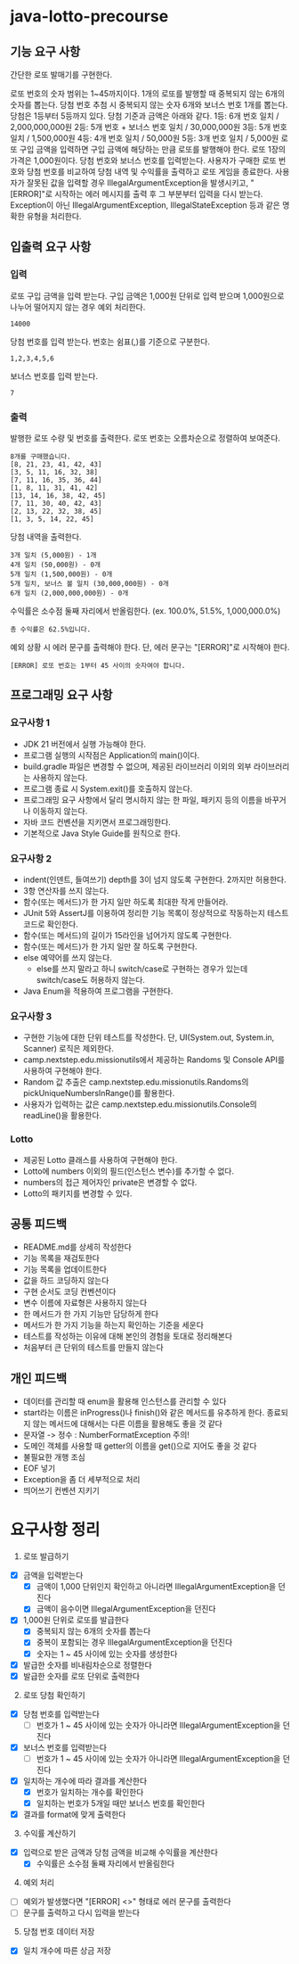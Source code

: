 # java-lotto-precourse

## 기능 요구 사항
간단한 로또 발매기를 구현한다.

로또 번호의 숫자 범위는 1~45까지이다.
1개의 로또를 발행할 때 중복되지 않는 6개의 숫자를 뽑는다.
당첨 번호 추첨 시 중복되지 않는 숫자 6개와 보너스 번호 1개를 뽑는다.
당첨은 1등부터 5등까지 있다. 당첨 기준과 금액은 아래와 같다.
1등: 6개 번호 일치 / 2,000,000,000원
2등: 5개 번호 + 보너스 번호 일치 / 30,000,000원
3등: 5개 번호 일치 / 1,500,000원
4등: 4개 번호 일치 / 50,000원
5등: 3개 번호 일치 / 5,000원
로또 구입 금액을 입력하면 구입 금액에 해당하는 만큼 로또를 발행해야 한다.
로또 1장의 가격은 1,000원이다.
당첨 번호와 보너스 번호를 입력받는다.
사용자가 구매한 로또 번호와 당첨 번호를 비교하여 당첨 내역 및 수익률을 출력하고 로또 게임을 종료한다.
사용자가 잘못된 값을 입력할 경우 IllegalArgumentException을 발생시키고, "[ERROR]"로 시작하는 에러 메시지를 출력 후 그 부분부터 입력을 다시 받는다.
Exception이 아닌 IllegalArgumentException, IllegalStateException 등과 같은 명확한 유형을 처리한다.

## 입출력 요구 사항
### 입력
로또 구입 금액을 입력 받는다. 구입 금액은 1,000원 단위로 입력 받으며 1,000원으로 나누어 떨어지지 않는 경우 예외 처리한다.
```
14000
```

당첨 번호를 입력 받는다. 번호는 쉼표(,)를 기준으로 구분한다.
```
1,2,3,4,5,6
```

보너스 번호를 입력 받는다.
```
7
```

### 출력
발행한 로또 수량 및 번호를 출력한다. 로또 번호는 오름차순으로 정렬하여 보여준다.
```
8개를 구매했습니다.
[8, 21, 23, 41, 42, 43] 
[3, 5, 11, 16, 32, 38] 
[7, 11, 16, 35, 36, 44] 
[1, 8, 11, 31, 41, 42] 
[13, 14, 16, 38, 42, 45] 
[7, 11, 30, 40, 42, 43] 
[2, 13, 22, 32, 38, 45] 
[1, 3, 5, 14, 22, 45]
```

당첨 내역을 출력한다.
```
3개 일치 (5,000원) - 1개
4개 일치 (50,000원) - 0개
5개 일치 (1,500,000원) - 0개
5개 일치, 보너스 볼 일치 (30,000,000원) - 0개
6개 일치 (2,000,000,000원) - 0개
```

수익률은 소수점 둘째 자리에서 반올림한다. (ex. 100.0%, 51.5%, 1,000,000.0%)
```
총 수익률은 62.5%입니다.
```

예외 상황 시 에러 문구를 출력해야 한다. 단, 에러 문구는 "[ERROR]"로 시작해야 한다.
```
[ERROR] 로또 번호는 1부터 45 사이의 숫자여야 합니다.
```

## 프로그래밍 요구 사항
### 요구사항 1
- JDK 21 버전에서 실행 가능해야 한다.
- 프로그램 실행의 시작점은 Application의 main()이다.
- build.gradle 파일은 변경할 수 없으며, 제공된 라이브러리 이외의 외부 라이브러리는 사용하지 않는다.
- 프로그램 종료 시 System.exit()를 호출하지 않는다.
- 프로그래밍 요구 사항에서 달리 명시하지 않는 한 파일, 패키지 등의 이름을 바꾸거나 이동하지 않는다.
- 자바 코드 컨벤션을 지키면서 프로그래밍한다.
- 기본적으로 Java Style Guide를 원칙으로 한다.
  <br>

### 요구사항 2
- indent(인덴트, 들여쓰기) depth를 3이 넘지 않도록 구현한다. 2까지만 허용한다.
- 3항 연산자를 쓰지 않는다.
- 함수(또는 메서드)가 한 가지 일만 하도록 최대한 작게 만들어라.
- JUnit 5와 AssertJ를 이용하여 정리한 기능 목록이 정상적으로 작동하는지 테스트 코드로 확인한다.
- 함수(또는 메서드)의 길이가 15라인을 넘어가지 않도록 구현한다.
- 함수(또는 메서드)가 한 가지 일만 잘 하도록 구현한다.
- else 예약어를 쓰지 않는다.
    - else를 쓰지 말라고 하니 switch/case로 구현하는 경우가 있는데 switch/case도 허용하지 않는다.
- Java Enum을 적용하여 프로그램을 구현한다.

### 요구사항 3
- 구현한 기능에 대한 단위 테스트를 작성한다. 단, UI(System.out, System.in, Scanner) 로직은 제외한다.
- camp.nextstep.edu.missionutils에서 제공하는 Randoms 및 Console API를 사용하여 구현해야 한다.
- Random 값 추출은 camp.nextstep.edu.missionutils.Randoms의 pickUniqueNumbersInRange()를 활용한다.
- 사용자가 입력하는 값은 camp.nextstep.edu.missionutils.Console의 readLine()을 활용한다.

### Lotto
- 제공된 Lotto 클래스를 사용하여 구현해야 한다.
- Lotto에 numbers 이외의 필드(인스턴스 변수)를 추가할 수 없다.
- numbers의 접근 제어자인 private은 변경할 수 없다.
- Lotto의 패키지를 변경할 수 있다.

## 공통 피드백
- README.md를 상세히 작성한다
- 기능 목록을 재검토한다
- 기능 목록을 업데이트한다
- 값을 하드 코딩하지 않는다
- 구현 순서도 코딩 컨벤션이다
- 변수 이름에 자료형은 사용하지 않는다
- 한 메서드가 한 가지 기능만 담당하게 한다
- 메서드가 한 가지 기능을 하는지 확인하는 기준을 세운다
- 테스트를 작성하는 이유에 대해 본인의 경험을 토대로 정리해본다
- 처음부터 큰 단위의 테스트를 만들지 않는다

## 개인 피드백
- 데이터를 관리할 때 enum을 활용해 인스턴스를 관리할 수 있다
- start라는 이름은 inProgress()나 finish()와 같은 메서드를 유추하게 한다. 종료되지 않는 메서드에 대해서는 다른 이름을 활용해도 좋을 것 같다
- 문자열 -> 정수 : NumberFormatException 주의!
- 도메인 객체를 사용할 때 getter의 이름을 get()으로 지어도 좋을 것 같다
- 불필요한 개행 조심
- EOF 넣기
- Exception을 좀 더 세부적으로 처리
- 띄어쓰기 컨벤션 지키기

# 요구사항 정리
1. 로또 발급하기
- [x] 금액을 입력받는다
    - [x] 금액이 1,000 단위인지 확인하고 아니라면 IllegalArgumentException을 던진다
    - [x] 금액이 음수이면 IllegalArgumentException을 던진다
- [x] 1,000원 단위로 로또를 발급한다
    - [x] 중복되지 않는 6개의 숫자를 뽑는다
    - [x] 중복이 포함되는 경우 IllegalArgumentException을 던진다
    - [x] 숫자는 1 ~ 45 사이에 있는 숫자를 생성한다
- [x] 발급한 숫자를 비내림차순으로 정렬한다
- [x] 발급한 숫자를 로또 단위로 출력한다

2. 로또 당첨 확인하기
- [x] 당첨 번호를 입력받는다
    - [ ] 번호가 1 ~ 45 사이에 있는 숫자가 아니라면 IllegalArgumentException을 던진다
- [x] 보너스 번호를 입력받는다
    - [ ] 번호가 1 ~ 45 사이에 있는 숫자가 아니라면 IllegalArgumentException을 던진다
- [x] 일치하는 개수에 따라 결과를 계산한다
  - [x] 번호가 일치하는 개수를 확인한다
  - [x] 일치하는 번호가 5개일 때만 보너스 번호를 확인한다
- [x] 결과를 format에 맞게 출력한다

3. 수익률 계산하기
- [x] 입력으로 받은 금액과 당첨 금액을 비교해 수익률을 계산한다
    - [x] 수익률은 소수점 둘째 자리에서 반올림한다

4. 예외 처리
- [ ] 예외가 발생했다면 "[ERROR] <<message>>" 형태로 에러 문구를 출력한다
- [ ] 문구를 출력하고 다시 입력을 받는다

5. 당첨 번호 데이터 저장
- [x] 일치 개수에 따른 상금 저장